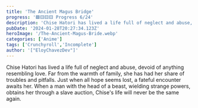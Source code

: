 ```yaml
---
title: 'The Ancient Magus Bridge'
progress: '🟩🟨🟨🟨 Progress 6/24'
description: 'Chise Hatori has lived a life full of neglect and abuse, devoid of anything resembling love. Far from the warmth of family, she has had her share of troubles and pitfalls.'
pubDate: '2024-01-28T20:27:34.123Z'
heroImage: '/The-Ancient-Magus-Bride.webp'
categories: ['Anime']
tags: ['Crunchyroll','Incomplete']
author: '["EloyChavezDev"]'
---
```

Chise Hatori has lived a life full of neglect and abuse, devoid of anything resembling love. Far from the warmth of family, she has had her share of troubles and pitfalls. Just when all hope seems lost, a fateful encounter awaits her. When a man with the head of a beast, wielding strange powers, obtains her through a slave auction, Chise's life will never be the same again.